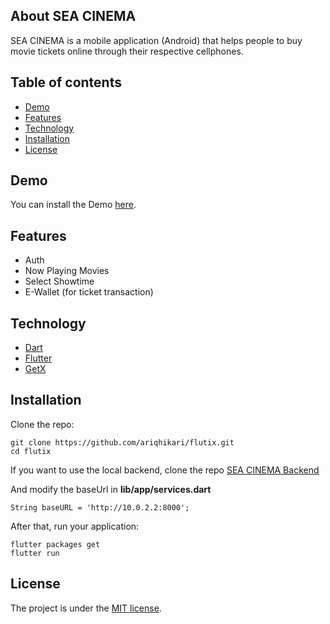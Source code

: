 ## About SEA CINEMA

SEA CINEMA is a mobile application (Android) that helps people to buy movie tickets online through their respective cellphones.

## Table of contents

- [Demo](#demo)
- [Features](#features)
- [Technology](#technology)
- [Installation](#installation)
- [License](#license)

## Demo

You can install the Demo [here](https://github.com/ariqhikari/sea-cinema-frontend/blob/main/seacinema.apk).

## Features

- Auth
- Now Playing Movies
- Select Showtime
- E-Wallet (for ticket transaction)

## Technology

- [Dart](https://dart.dev/)
- [Flutter](https://flutter.dev/)
- [GetX](https://pub.dev/packages/get/)

## Installation

Clone the repo:

```shell
git clone https://github.com/ariqhikari/flutix.git
cd flutix
```

If you want to use the local backend, clone the repo [SEA CINEMA Backend](https://github.com/ariqhikari/sea-cinema-backend)

And modify the baseUrl in **lib/app/services.dart**

```shell
String baseURL = 'http://10.0.2.2:8000';
```

After that, run your application:

```shell
flutter packages get
flutter run
```

## License

The project is under the [MIT license](https://github.com/ariqhikari/sea-cinema-frontend/blob/main/LICENSE).
